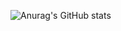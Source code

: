 ![Anurag's GitHub stats](https://github-readme-stats.vercel.app/api?username=mher-s&show_icons=true&theme=radical)
